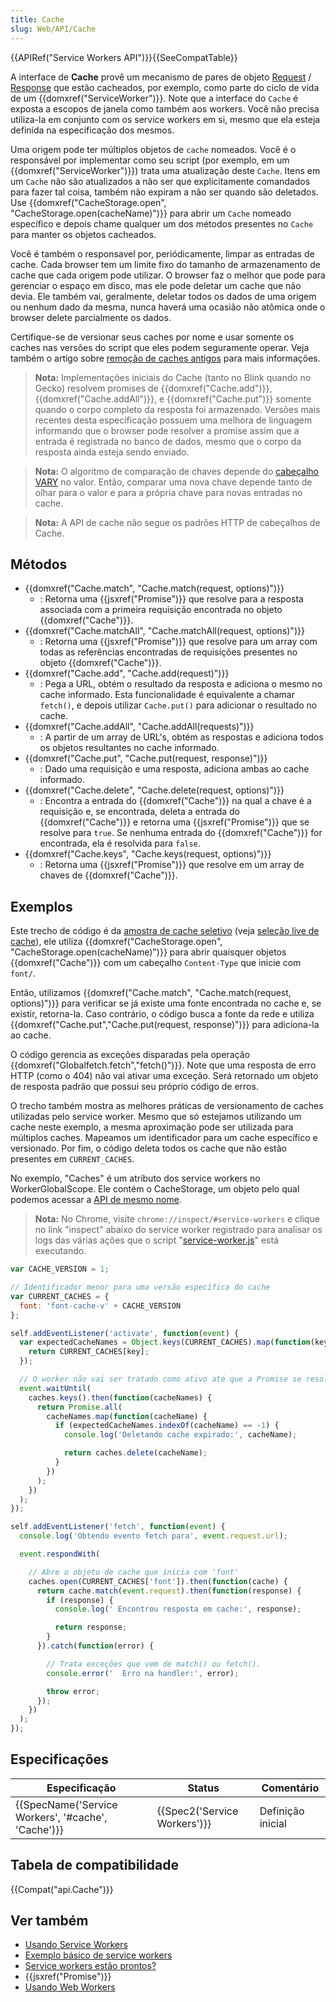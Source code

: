 ```yaml
---
title: Cache
slug: Web/API/Cache
---
```


{{APIRef("Service Workers API")}}{{SeeCompatTable}}

A interface de **Cache** provê um mecanismo de pares de objeto [Request](http://fetch.spec.whatwg.org/#request) / [Response](http://fetch.spec.whatwg.org/#response) que estão cacheados, por exemplo, como parte do ciclo de vida de um {{domxref("ServiceWorker")}}. Note que a interface do `Cache` é exposta a escopos de janela como também aos workers. Você não precisa utiliza-la em conjunto com os service workers em si, mesmo que ela esteja definida na especificação dos mesmos.

Uma origem pode ter múltiplos objetos de `cache` nomeados. Você é o responsável por implementar como seu script (por exemplo, em um {{domxref("ServiceWorker")}}) trata uma atualização deste `Cache`. Itens em um `Cache` não são atualizados a não ser que explicitamente comandados para fazer tal coisa, também não expiram a não ser quando são deletados. Use {{domxref("CacheStorage.open", "CacheStorage.open(cacheName)")}} para abrir um `Cache` nomeado específico e depois chame qualquer um dos métodos presentes no `Cache` para manter os objetos cacheados.

Você é também o responsavel por, periódicamente, limpar as entradas de cache. Cada browser tem um limite fixo do tamanho de armazenamento de cache que cada origem pode utilizar. O browser faz o melhor que pode para gerenciar o espaço em disco, mas ele pode deletar um cache que não devia. Ele também vai, geralmente, deletar todos os dados de uma origem ou nenhum dado da mesma, nunca haverá uma ocasião não atômica onde o browser delete parcialmente os dados.

Certifique-se de versionar seus caches por nome e usar somente os caches nas versões do script que eles podem seguramente operar. Veja também o artigo sobre [remoção de caches antigos](/pt-BR/docs/Web/API/ServiceWorker_API/Using_Service_Workers#Deleting_old_caches) para mais informações.

> **Nota:** Implementações iniciais do Cache (tanto no Blink quando no Gecko) resolvem promises de {{domxref("Cache.add")}}, {{domxref("Cache.addAll")}}, e {{domxref("Cache.put")}} somente quando o corpo completo da resposta foi armazenado. Versões mais recentes desta especificação possuem uma melhora de linguagem informando que o browser pode resolver a promise assim que a entrada é registrada no banco de dados, mesmo que o corpo da resposta ainda esteja sendo enviado.

> **Nota:** O algoritmo de comparação de chaves depende do [cabeçalho VARY](https://www.fastly.com/blog/best-practices-for-using-the-vary-header) no valor. Então, comparar uma nova chave depende tanto de olhar para o valor e para a própria chave para novas entradas no cache.

> **Nota:** A API de cache não segue os padrões HTTP de cabeçalhos de Cache.

## Métodos

- {{domxref("Cache.match", "Cache.match(request, options)")}}
  - : Retorna uma {{jsxref("Promise")}} que resolve para a resposta associada com a primeira requisição encontrada no objeto {{domxref("Cache")}}.
- {{domxref("Cache.matchAll", "Cache.matchAll(request, options)")}}
  - : Retorna uma {{jsxref("Promise")}} que resolve para um array com todas as referências encontradas de requisições presentes no objeto {{domxref("Cache")}}.
- {{domxref("Cache.add", "Cache.add(request)")}}
  - : Pega a URL, obtém o resultado da resposta e adiciona o mesmo no cache informado. Esta funcionalidade é equivalente a chamar `fetch()`, e depois utilizar `Cache.put()` para adicionar o resultado no cache.
- {{domxref("Cache.addAll", "Cache.addAll(requests)")}}
  - : A partir de um array de URL's, obtém as respostas e adiciona todos os objetos resultantes no cache informado.
- {{domxref("Cache.put", "Cache.put(request, response)")}}
  - : Dado uma requisição e uma resposta, adiciona ambas ao cache informado.
- {{domxref("Cache.delete", "Cache.delete(request, options)")}}
  - : Encontra a entrada do {{domxref("Cache")}} na qual a chave é a requisição e, se encontrada, deleta a entrada do {{domxref("Cache")}} e retorna uma {{jsxref("Promise")}} que se resolve para `true`. Se nenhuma entrada do {{domxref("Cache")}} for encontrada, ela é resolvida para `false`.
- {{domxref("Cache.keys", "Cache.keys(request, options)")}}
  - : Retorna uma {{jsxref("Promise")}} que resolve em um array de chaves de {{domxref("Cache")}}.

## Exemplos

Este trecho de código é da [amostra de cache seletivo](https://github.com/GoogleChrome/samples/blob/gh-pages/service-worker/selective-caching/service-worker.js) (veja [seleção live de cache](https://googlechrome.github.io/samples/service-worker/selective-caching/)), ele utiliza {{domxref("CacheStorage.open", "CacheStorage.open(cacheName)")}} para abrir quaisquer objetos {{domxref("Cache")}} com um cabeçalho `Content-Type` que inicie com `font/`.

Então, utilizamos {{domxref("Cache.match", "Cache.match(request, options)")}} para verificar se já existe uma fonte encontrada no cache e, se existir, retorna-la. Caso contrário, o código busca a fonte da rede e utiliza {{domxref("Cache.put","Cache.put(request, response)")}} para adiciona-la ao cache.

O código gerencia as exceções disparadas pela operação {{domxref("Globalfetch.fetch","fetch()")}}. Note que uma resposta de erro HTTP (como o 404) não vai ativar uma exceção. Será retornado um objeto de resposta padrão que possui seu próprio código de erros.

O trecho também mostra as melhores práticas de versionamento de caches utilizadas pelo service worker. Mesmo que só estejamos utilizando um cache neste exemplo, a mesma aproximação pode ser utilizada para múltiplos caches. Mapeamos um identificador para um cache específico e versionado. Por fim, o código deleta todos os cache que não estão presentes em `CURRENT_CACHES`.

No exemplo, "Caches" é um atributo dos service workers no WorkerGlobalScope. Ele contém o CacheStorage, um objeto pelo qual podemos acessar a [API de mesmo nome](/pt-BR/docs/Web/API/CacheStorage).

> **Nota:** No Chrome, visite `chrome://inspect/#service-workers` e clique no link "inspect" abaixo do service worker registrado para analisar os logs das várias ações que o script "[service-worker.js](https://github.com/GoogleChrome/samples/blob/gh-pages/service-worker/selective-caching/service-worker.js)" está executando.

```js
var CACHE_VERSION = 1;

// Identificador menor para uma versão específica do cache
var CURRENT_CACHES = {
  font: 'font-cache-v' + CACHE_VERSION
};

self.addEventListener('activate', function(event) {
  var expectedCacheNames = Object.keys(CURRENT_CACHES).map(function(key) {
    return CURRENT_CACHES[key];
  });

  // O worker não vai ser tratado como ativo até que a Promise se resolva.
  event.waitUntil(
    caches.keys().then(function(cacheNames) {
      return Promise.all(
        cacheNames.map(function(cacheName) {
          if (expectedCacheNames.indexOf(cacheName) == -1) {
            console.log('Deletando cache expirado:', cacheName);

            return caches.delete(cacheName);
          }
        })
      );
    })
  );
});

self.addEventListener('fetch', function(event) {
  console.log('Obtendo evento fetch para', event.request.url);

  event.respondWith(

    // Abre o objeto de cache que inicia com 'font'
    caches.open(CURRENT_CACHES['font']).then(function(cache) {
      return cache.match(event.request).then(function(response) {
        if (response) {
          console.log(' Encontrou resposta em cache:', response);

          return response;
        }
      }).catch(function(error) {

        // Trata exceções que vem de match() ou fetch().
        console.error('  Erro na handler:', error);

        throw error;
      });
    })
  );
});
```

## Especificações

| Especificação                                                        | Status                               | Comentário        |
| -------------------------------------------------------------------- | ------------------------------------ | ----------------- |
| {{SpecName('Service Workers', '#cache', 'Cache')}} | {{Spec2('Service Workers')}} | Definição inicial |

## Tabela de compatibilidade

{{Compat("api.Cache")}}

## Ver também

- [Usando Service Workers](/pt-BR/docs/Web/API/ServiceWorker_API/Using_Service_Workers)
- [Exemplo básico de service workers](https://github.com/mdn/sw-test)
- [Service workers estão prontos?](https://jakearchibald.github.io/isserviceworkerready/)
- {{jsxref("Promise")}}
- [Usando Web Workers](/pt-BR/docs/Web/Guide/Performance/Using_web_workers)
